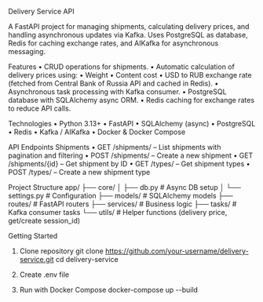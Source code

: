 Delivery Service API

A FastAPI project for managing shipments, calculating delivery prices, and handling asynchronous updates via Kafka.
Uses PostgreSQL as database, Redis for caching exchange rates, and AIKafka for asynchronous messaging.

Features
	•	CRUD operations for shipments.
	•	Automatic calculation of delivery prices using:
	•	Weight
	•	Content cost
	•	USD to RUB exchange rate (fetched from Central Bank of Russia API and cached in Redis).
	•	Asynchronous task processing with Kafka consumer.
	•	PostgreSQL database with SQLAlchemy async ORM.
	•	Redis caching for exchange rates to reduce API calls.

Technologies
	•	Python 3.13+
	•	FastAPI
	•	SQLAlchemy (async)
	•	PostgreSQL
	•	Redis
	•	Kafka / AIKafka
	•	Docker & Docker Compose

API Endpoints
Shipments
	•	GET /shipments/ – List shipments with pagination and filtering
	•	POST /shipments/ – Create a new shipment
	•	GET /shipments/{id} – Get shipment by ID
	•	GET /types/ – Get shipment types
	•	POST /types/ – Create a new shipment type

Project Structure
app/
├── core/
│   ├── db.py          # Async DB setup
│   └── settings.py    # Configuration
├── models/            # SQLAlchemy models
├── routes/            # FastAPI routers
├── services/          # Business logic
├── tasks/             # Kafka consumer tasks
└── utils/             # Helper functions (delivery price, get/create session_id)

Getting Started
1. Clone repository
git clone https://github.com/your-username/delivery-service.git
cd delivery-service

2. Create .env file

3. Run with Docker Compose
docker-compose up --build